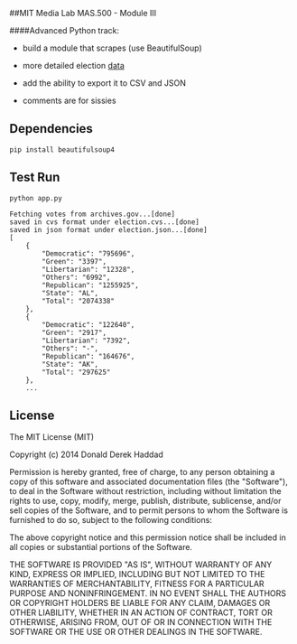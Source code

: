 ##MIT Media Lab MAS.500 - Module III

####Advanced Python track:

* build a module that scrapes (use BeautifulSoup)

* more detailed election [data](http://www.archives.gov/federal-register/electoral-college/2012/popular-vote.html)

* add the ability to export it to CSV and JSON

* comments are for sissies


## Dependencies
```
pip install beautifulsoup4
```

## Test Run
```
python app.py
```

```
Fetching votes from archives.gov...[done]
saved in cvs format under election.cvs...[done]
saved in json format under election.json...[done]
[
    {
        "Democratic": "795696",
        "Green": "3397",
        "Libertarian": "12328",
        "Others": "6992",
        "Republican": "1255925",
        "State": "AL",
        "Total": "2074338"
    },
    {
        "Democratic": "122640",
        "Green": "2917",
        "Libertarian": "7392",
        "Others": "-",
        "Republican": "164676",
        "State": "AK",
        "Total": "297625"
    },
    ...
```

## License

The MIT License (MIT)

Copyright (c) 2014 Donald Derek Haddad

Permission is hereby granted, free of charge, to any person obtaining a copy of this software and associated documentation files (the "Software"), to deal in the Software without restriction, including without limitation the rights to use, copy, modify, merge, publish, distribute, sublicense, and/or sell copies of the Software, and to permit persons to whom the Software is furnished to do so, subject to the following conditions:

The above copyright notice and this permission notice shall be included in all copies or substantial portions of the Software.

THE SOFTWARE IS PROVIDED "AS IS", WITHOUT WARRANTY OF ANY KIND, EXPRESS OR IMPLIED, INCLUDING BUT NOT LIMITED TO THE WARRANTIES OF MERCHANTABILITY, FITNESS FOR A PARTICULAR PURPOSE AND NONINFRINGEMENT. IN NO EVENT SHALL THE AUTHORS OR COPYRIGHT HOLDERS BE LIABLE FOR ANY CLAIM, DAMAGES OR OTHER LIABILITY, WHETHER IN AN ACTION OF CONTRACT, TORT OR OTHERWISE, ARISING FROM, OUT OF OR IN CONNECTION WITH THE SOFTWARE OR THE USE OR OTHER DEALINGS IN THE SOFTWARE.
